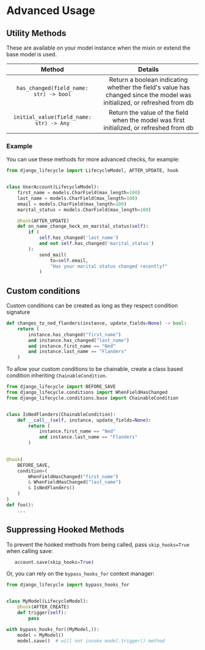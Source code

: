 # Advanced Usage

## Utility Methods <a id="utility-method-doc"></a>

These are available on your model instance when the mixin or extend the base model is used.

|                  Method                  |                                                         Details                                                         |
|:----------------------------------------:|:-----------------------------------------------------------------------------------------------------------------------:|
|  `has_changed(field_name: str) -> bool`  | Return a boolean indicating whether the field's value has changed since the model was initialized, or refreshed from db |
| `initial_value(field_name: str) -> Any` |                Return the value of the field when the model was first initialized, or refreshed from db                 |

### Example
You can use these methods for more advanced checks, for example:

```python
from django_lifecycle import LifecycleModel, AFTER_UPDATE, hook


class UserAccount(LifecycleModel):
    first_name = models.CharField(max_length=100)
    last_name = models.CharField(max_length=100)
    email = models.CharField(max_length=100)
    marital_status = models.CharField(max_length=100)

    @hook(AFTER_UPDATE)
    def on_name_change_heck_on_marital_status(self):
        if (
            self.has_changed('last_name') 
            and not self.has_changed('marital_status')
        ):
            send_mail(
                to=self.email, 
                "Has your marital status changed recently?"
            )

```

## Custom conditions <a id="custom-conditions"></a>
Custom conditions can be created as long as they respect condition signature
```python
def changes_to_ned_flanders(instance, update_fields=None) -> bool:
    return (
        instance.has_changed("first_name") 
        and instance.has_changed("last_name")
        and instance.first_name == "Ned"
        and instance.last_name == "Flanders"
    )
```

To allow your custom conditions to be chainable, create a class based condition inheriting `ChainableCondition`.
```python
from django_lifecycle import BEFORE_SAVE
from django_lifecycle.conditions import WhenFieldHasChanged
from django_lifecycle.conditions.base import ChainableCondition


class IsNedFlanders(ChainableCondition):
    def __call__(self, instance, update_fields=None):
        return (
            instance.first_name == "Ned" 
            and instance.last_name == "Flanders"
        )

    
@hook(
    BEFORE_SAVE,
    condition=(
        WhenFieldHasChanged("first_name")
        & WhenFieldHasChanged("last_name")
        & IsNedFlanders()
    )
)
def foo():
    ...
```

## Suppressing Hooked Methods <a id="suppressing"></a>

To prevent the hooked methods from being called, pass `skip_hooks=True` when calling save:

```python
   account.save(skip_hooks=True)
```

Or, you can rely on the `bypass_hooks_for` context manager:

```python
from django_lifecycle import bypass_hooks_for


class MyModel(LifecycleModel):
    @hook(AFTER_CREATE)
    def trigger(self):
        pass

with bypass_hooks_for((MyModel,)):
    model = MyModel()
    model.save()  # will not invoke model.trigger() method

```
